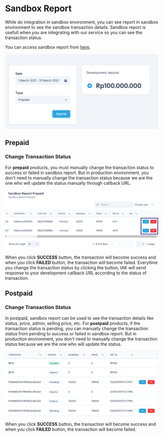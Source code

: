 # Sandbox Report

While do integration in sandbox environment, you can see report in sandbox environment to see the sandbox transaction details.
Sandbox report is usefull when you are integrating with our service so you can see the transaction status.

You can access sandbox report from [here](https://developer.iak.id/sandbox-report).

  ![Sandbox Report](../../assets/images/sandbox-report/sandboxreport.png)

## Prepaid

### Change Transaction Status

For **prepaid** products, you must manually change the transaction status to success or failed in sandbox report. But in production environment, you don't need to manually change the transaction status because we are the one who will update the status manually through callback URL.

![Sandbox Report Manual Success](../../assets/images/sandbox-report/sandbox-report-manual-success.png)

When you click **SUCCESS** button, the transaction will become success and when you click **FAILED** button, the transaction will become failed. 
Everytime you change the transaction status by clicking the button, IAK will send response to your development callback URL according to the status of transaction. 

## Postpaid

### Change Transaction Status

In postpaid, sandbox report can be used to see the transaction details like status, price, admin, selling price, etc. For **postpaid** products, if the transaction status is pending, you can manually change the transaction status from pending to success or failed in sandbox report. But in production environment, you don't need to manually change the transaction status because we are the one who will update the status.

![Sandbox Report Postpaid Manual Success](../../assets/images/sandbox-report/sandbox-report-postpaid-manual-success.png)

When you click **SUCCESS** button, the transaction will become success and when you click **FAILED** button, the transaction will become failed. 